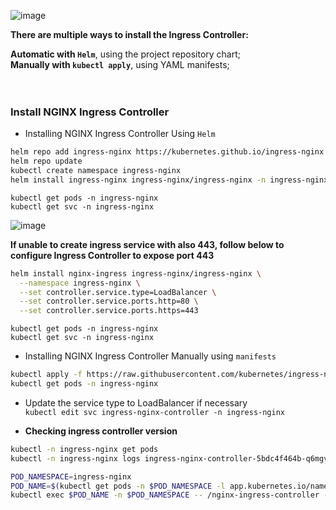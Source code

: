 ![image](https://github.com/user-attachments/assets/70d9022f-7aa3-4a9a-93f1-e78b2c78bdb0)


**There are multiple ways to install the Ingress Controller:**

**Automatic with `Helm`**, using the project repository chart;\
**Manually with `kubectl apply`**, using YAML manifests;
<br>
<br>
<br>

### **Install NGINX Ingress Controller**

- Installing NGINX Ingress Controller Using `Helm`

```sh
helm repo add ingress-nginx https://kubernetes.github.io/ingress-nginx
helm repo update
kubectl create namespace ingress-nginx
helm install ingress-nginx ingress-nginx/ingress-nginx -n ingress-nginx
```

`kubectl get pods -n ingress-nginx`\
`kubectl get svc -n ingress-nginx`

![image](https://github.com/user-attachments/assets/a09a9e82-f787-4e9f-ad63-a183cf6929ed)


**If unable to create ingress service with also 443, follow below to configure Ingress Controller to expose port 443**

```sh
helm install nginx-ingress ingress-nginx/ingress-nginx \
  --namespace ingress-nginx \
  --set controller.service.type=LoadBalancer \
  --set controller.service.ports.http=80 \
  --set controller.service.ports.https=443
```

`kubectl get pods -n ingress-nginx`\
`kubectl get svc -n ingress-nginx`


- Installing NGINX Ingress Controller Manually using `manifests`

```sh
kubectl apply -f https://raw.githubusercontent.com/kubernetes/ingress-nginx/main/deploy/static/provider/cloud/deploy.yaml
kubectl get pods -n ingress-nginx
```
- Update the service type to LoadBalancer if necessary\
`kubectl edit svc ingress-nginx-controller -n ingress-nginx`

- **Checking ingress controller version**

```sh
kubectl -n ingress-nginx get pods
kubectl -n ingress-nginx logs ingress-nginx-controller-5bdc4f464b-q6mgv | grep "NGINX Ingress controller"
```
```sh
POD_NAMESPACE=ingress-nginx
POD_NAME=$(kubectl get pods -n $POD_NAMESPACE -l app.kubernetes.io/name=ingress-nginx --field-selector=status.phase=Running -o name)
kubectl exec $POD_NAME -n $POD_NAMESPACE -- /nginx-ingress-controller --version
```

